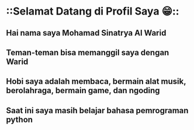 # ::Selamat Datang di Profil Saya 😁::
## Hai nama saya Mohamad Sinatrya Al Warid
## Teman-teman bisa memanggil saya dengan Warid
## Hobi saya adalah membaca, bermain alat musik, berolahraga, bermain game, dan ngoding
## Saat ini saya masih belajar bahasa pemrograman python
